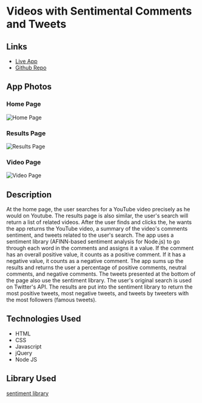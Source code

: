 # Videos with Sentimental Comments and Tweets


## Links
* [Live App](https://amichot.github.io/videoswithtweets)
* [Github Repo](https://github.com/amichot/videoswithtweets)

## App Photos
### Home Page
![Home Page](https://i.imgur.com/XHtiCdx.png "Home Page")
### Results Page
![Results Page](https://i.imgur.com/hGeH8Jf.png "Results Page")
### Video Page
![Video Page](https://i.imgur.com/KPBfumi.png "Video Page")

## Description
  At the home page, the user searches for a YouTube video precisely as he would on Youtube. The results page is also similar, the user's search will return a list of related videos. After the user finds and clicks the, he wants the app returns the YouTube video, a summary of the video's comments sentiment, and tweets related to the user's search. The app uses a sentiment library (AFINN-based sentiment analysis for Node.js) to go through each word in the comments and assigns it a value. If the comment has an overall positive value, it counts as a positive comment. If it has a negative value, it counts as a negative comment. The app sums up the results and returns the user a percentage of positive comments, neutral comments, and negative comments. The tweets presented at the bottom of the page also use the sentiment library. The user's original search is used on Twitter's API. The results are put into the sentiment library to return the most positive tweets, most negative tweets, and tweets by tweeters with the most followers (famous tweets).

## Technologies Used

* HTML
* CSS
* Javascript
* jQuery
* Node JS

## Library Used

[sentiment library](https://github.com/thisandagain/sentiment)
